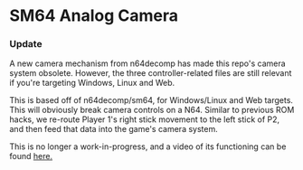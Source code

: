 # SM64 Analog Camera

### Update
A new camera mechanism from n64decomp has made this repo's camera system obsolete. However, the three controller-related files are still relevant if you're targeting Windows, Linux and Web.

This is based off of n64decomp/sm64, for Windows/Linux and Web targets. This will obviously break camera controls on a N64.
Similar to previous ROM hacks, we re-route Player 1's right stick movement to the left stick of P2, and then feed that data into the game's camera system.

This is no longer a work-in-progress, and a video of its functioning can be found [here.](https://streamable.com/l794rj)
